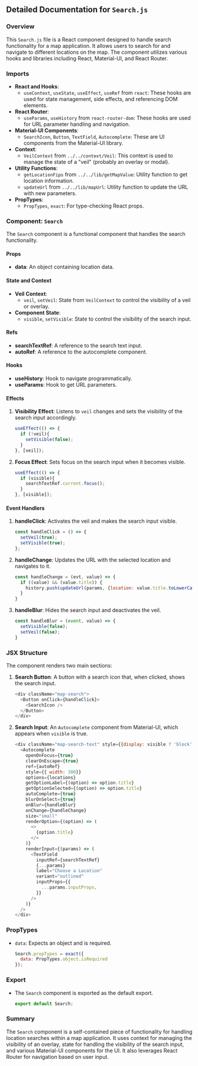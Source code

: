 ## Detailed Documentation for `Search.js`

### Overview
This `Search.js` file is a React component designed to handle search functionality for a map application. It allows users to search for and navigate to different locations on the map. The component utilizes various hooks and libraries including React, Material-UI, and React Router.

### Imports
- **React and Hooks**: 
  - `useContext`, `useState`, `useEffect`, `useRef` from `react`: These hooks are used for state management, side effects, and referencing DOM elements.
- **React Router**:
  - `useParams`, `useHistory` from `react-router-dom`: These hooks are used for URL parameter handling and navigation.
- **Material-UI Components**:
  - `SearchIcon`, `Button`, `TextField`, `Autocomplete`: These are UI components from the Material-UI library.
- **Context**:
  - `VeilContext` from `../../context/Veil`: This context is used to manage the state of a "veil" (probably an overlay or modal).
- **Utility Functions**:
  - `getLocationFips` from `../../lib/getMapValue`: Utility function to get location information.
  - `updateUrl` from `../../lib/mapUrl`: Utility function to update the URL with new parameters.
- **PropTypes**:
  - `PropTypes`, `exact`: For type-checking React props.

### Component: `Search`
The `Search` component is a functional component that handles the search functionality.

#### Props
- **data**: An object containing location data.

#### State and Context
- **Veil Context**:
  - `veil`, `setVeil`: State from `VeilContext` to control the visibility of a veil or overlay.
- **Component State**:
  - `visible`, `setVisible`: State to control the visibility of the search input.

#### Refs
- **searchTextRef**: A reference to the search text input.
- **autoRef**: A reference to the autocomplete component.

#### Hooks
- **useHistory**: Hook to navigate programmatically.
- **useParams**: Hook to get URL parameters.

#### Effects
1. **Visibility Effect**: Listens to `veil` changes and sets the visibility of the search input accordingly.
   ```javascript
   useEffect(() => {
     if (!veil){
       setVisible(false);
     }
   }, [veil]);
   ```

2. **Focus Effect**: Sets focus on the search input when it becomes visible.
   ```javascript
   useEffect(() => {
     if (visible){
       searchTextRef.current.focus();
     }
   }, [visible]);
   ```

#### Event Handlers
1. **handleClick**: Activates the veil and makes the search input visible.
   ```javascript
   const handleClick = () => {
     setVeil(true);
     setVisible(true);
   };
   ```

2. **handleChange**: Updates the URL with the selected location and navigates to it.
   ```javascript
   const handleChange = (evt, value) => {
     if ((value) && (value.title)) {
       history.push(updateUrl(params, {location: value.title.toLowerCase()}));
     }
   }
   ```

3. **handleBlur**: Hides the search input and deactivates the veil.
   ```javascript
   const handleBlur = (event, value) => {
     setVisible(false);
     setVeil(false);
   }
   ```

### JSX Structure
The component renders two main sections:
1. **Search Button**: A button with a search icon that, when clicked, shows the search input.
   ```javascript
   <div className="map-search">
     <Button onClick={handleClick}>
       <SearchIcon />
     </Button>
   </div>
   ```

2. **Search Input**: An `Autocomplete` component from Material-UI, which appears when `visible` is true.
   ```javascript
   <div className="map-search-text" style={{display: visible ? 'block' : 'none' }}>
     <Autocomplete
       openOnFocus={true}
       clearOnEscape={true}
       ref={autoRef}
       style={{ width: 300}}
       options={locations}
       getOptionLabel={(option) => option.title}
       getOptionSelected={(option) => option.title}
       autoComplete={true}
       blurOnSelect={true}
       onBlur={handleBlur}
       onChange={handleChange}
       size="small"
       renderOption={(option) => (
         <>
           {option.title}
         </>
       )}
       renderInput={(params) => (
         <TextField
           inputRef={searchTextRef}
           {...params}
           label="Choose a Location"
           variant="outlined"
           inputProps={{
             ...params.inputProps,
           }}
         />
       )}
     />
   </div>
   ```

### PropTypes
- `data`: Expects an object and is required.
  ```javascript
  Search.propTypes = exact({
    data: PropTypes.object.isRequired
  });
  ```

### Export
- The `Search` component is exported as the default export.
  ```javascript
  export default Search;
  ```

### Summary
The `Search` component is a self-contained piece of functionality for handling location searches within a map application. It uses context for managing the visibility of an overlay, state for handling the visibility of the search input, and various Material-UI components for the UI. It also leverages React Router for navigation based on user input.